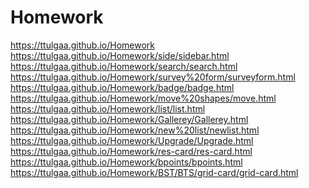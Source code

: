 # Homework
https://ttulgaa.github.io/Homework
<br/>
https://ttulgaa.github.io/Homework/side/sidebar.html
<br/>
https://ttulgaa.github.io/Homework/search/search.html
<br/>
https://ttulgaa.github.io/Homework/survey%20form/surveyform.html
<br/>
https://ttulgaa.github.io/Homework/badge/badge.html
<br/>
https://ttulgaa.github.io/Homework/move%20shapes/move.html
<br/>
https://ttulgaa.github.io/Homework/list/list.html
<br/>
https://ttulgaa.github.io/Homework/Gallerey/Gallerey.html
<br/>
https://ttulgaa.github.io/Homework/new%20list/newlist.html
<br/>
https://ttulgaa.github.io/Homework/Upgrade/Upgrade.html
<br/>
https://ttulgaa.github.io/Homework/res-card/res-card.html
<br/>
https://ttulgaa.github.io/Homework/bpoints/bpoints.html
<br/>
https://ttulgaa.github.io/Homework/BST/BTS/grid-card/grid-card.html
